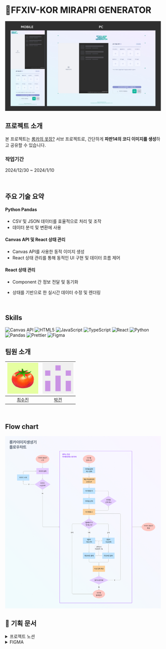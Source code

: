 # 🎩FFXIV-KOR MIRAPRI GENERATOR

![titleImg](readme_image/preview.jpg)


## 프로젝트 소개

본 프로젝트는 [롱카의 옷장?](https://ronkacloset.com/) 서브 프로젝트로, 간단하게 <strong>파판14의 코디 이미지를 생성</strong>하고 공유할 수 있습니다.

### 작업기간

2024/12/30 ~ 2024/1/10

<br/>


## 주요 기술 요약


#### Python Pandas
- CSV 및 JSON 데이터를 효율적으로 처리 및 조작
- 데이터 분석 및 변환에 사용

#### Canvas API 및 React 상태 관리
- Canvas API를 사용한 동적 이미지 생성
- React 상태 관리를 통해 동적인 UI 구현 및 데이터 흐름 제어

#### React 상태 관리
- Component 간 정보 전달 및 동기화
- 상태를 기반으로 한 실시간 데이터 수정 및 렌더링

  <br/>

## Skills

![Canvas API](https://img.shields.io/badge/Canvas%20API-%234DC730.svg?style=for-the-badge&logoColor=white)
![HTML5](https://img.shields.io/badge/html5-%23E34F26.svg?style=for-the-badge&logo=html5&logoColor=white)
![JavaScript](https://img.shields.io/badge/javascript-%23323330.svg?style=for-the-badge&logo=javascript&logoColor=%23F7DF1E)
![TypeScript](https://img.shields.io/badge/typescript-%23007ACC.svg?style=for-the-badge&logo=typescript&logoColor=white)
![React](https://img.shields.io/badge/react-%2320232a.svg?style=for-the-badge&logo=react&logoColor=%2361DAFB)
![Python](https://img.shields.io/badge/python-3670A0?style=for-the-badge&logo=python&logoColor=ffdd54)
![Pandas](https://img.shields.io/badge/pandas-%23150458.svg?style=for-the-badge&logo=pandas&logoColor=white)
![Prettier](https://img.shields.io/badge/prettier-%23F7B93E.svg?style=for-the-badge&logo=prettier&logoColor=black)
![Figma](https://img.shields.io/badge/figma-%23F24E1E.svg?style=for-the-badge&logo=figma&logoColor=white)


## 팀원 소개

<div align="center">
  
|<img src="readme_image/profile_tomato.jpg" width="100" height="100"/>|<img src="readme_image/profile_cdtd.png" width="100" height="100"/>|
|:---:|:---:|
| [최수진](https://github.com/tomatto0) | [박건](https://github.com/C-dtd) |

</div>

</br>

## Flow chart

![flowImg](readme_image/flowchart.jpg)

## 📙 기획 문서

<details>
<summary>프로젝트 노션</summary>

[🔗 Notion 바로가기](https://ronkacloset.notion.site/Beta-16dd5a9efb39804a8e52dc6c8328e950?pvs=4)

[![Notion](readme_image/notion.jpg)](https://ronkacloset.notion.site/Beta-16dd5a9efb39804a8e52dc6c8328e950?pvs=4)

</details>

<details>
<summary>FIGMA</summary>

[🔗 FIGMA 바로가기](https://www.figma.com/design/ouijMd8W4P0kQeEtyWoJs0/Ronka-mirapri-%ED%99%94%EB%A9%B4%EA%B3%84%ED%9A%8D%EC%84%9C-%EC%99%B8%EB%B6%80%EA%B3%B5%EA%B0%9C%EC%9A%A9?node-id=0-1&t=rLXAYgQvFAo3t6Jt-1)

[![피그마 화면계획서](readme_image/figma.jpg)](https://www.figma.com/design/ouijMd8W4P0kQeEtyWoJs0/Ronka-mirapri-%ED%99%94%EB%A9%B4%EA%B3%84%ED%9A%8D%EC%84%9C-%EC%99%B8%EB%B6%80%EA%B3%B5%EA%B0%9C%EC%9A%A9?node-id=0-1&t=rLXAYgQvFAo3t6Jt-1)

</details>
